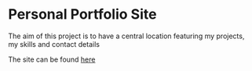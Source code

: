 # **Personal Portfolio Site**

The aim of this project is to have a central location featuring my projects, my skills and contact details

The site can be found [here](http://www.davem.info)


